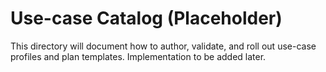 # Use-case Catalog (Placeholder)

This directory will document how to author, validate, and roll out use-case profiles
and plan templates. Implementation to be added later.
